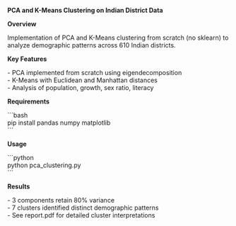 **PCA and K-Means Clustering on Indian District Data**

 **Overview**

Implementation of PCA and K-Means clustering from scratch (no sklearn) to analyze demographic patterns across 610 Indian districts.

 **Key Features**

\-  PCA implemented from scratch using eigendecomposition  
\-  K-Means with Euclidean and Manhattan distances  
\-  Analysis of population, growth, sex ratio, literacy

 **Requirements**

\`\`\`bash  
pip install pandas numpy matplotlib  
\`\`\`

 **Usage**

\`\`\`python  
python pca\_clustering.py  
\`\`\`

**Results**

\- 3 components retain 80% variance  
\- 7 clusters identified distinct demographic patterns  
\- See report.pdf for detailed cluster interpretations  
